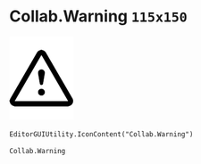 # Collab.Warning `115x150`
<img src="/img/Collab.Warning.png" width=115 height=150>

``` CSharp
EditorGUIUtility.IconContent("Collab.Warning")
```
```
Collab.Warning
```
